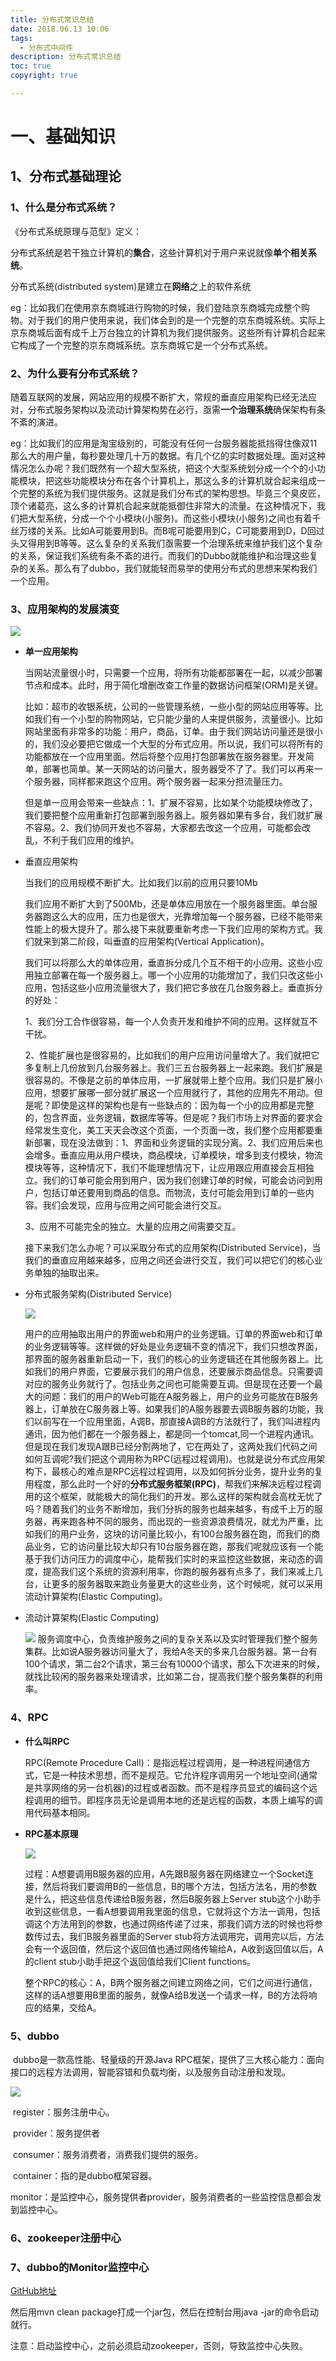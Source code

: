 ```yaml
---
title: 分布式常识总结
date: 2018.06.13 10:06
tags:
  - 分布式中间件
description: 分布式常识总结
toc: true
copyright: true

---
```


# 一、基础知识

## 1、分布式基础理论

### 1、什么是分布式系统？

《分布式系统原理与范型》定义：

分布式系统是若干独立计算机的**集合**，这些计算机对于用户来说就像**单个相关系统**。

分布式系统(distributed system)是建立在**网络**之上的软件系统

eg：比如我们在使用京东商城进行购物的时候，我们登陆京东商城完成整个购物。对于我们的用户使用来说，我们体会到的是一个完整的京东商城系统。实际上京东商城后面有成千上万台独立的计算机为我们提供服务。这些所有计算机合起来它构成了一个完整的京东商城系统。京东商城它是一个分布式系统。

### 2、为什么要有分布式系统？

随着互联网的发展，网站应用的规模不断扩大，常规的垂直应用架构已经无法应对，分布式服务架构以及流动计算架构势在必行，亟需**一个治理系统**确保架构有条不紊的演进。

eg：比如我们的应用是淘宝级别的，可能没有任何一台服务器能抵挡得住像双11那么大的用户量，每秒要处理几十万的数据。有几个亿的实时数据处理。面对这种情况怎么办呢？我们既然有一个超大型系统，把这个大型系统划分成一个个的小功能模块，把这些功能模块分布在各个计算机上，那这么多的计算机就合起来组成一个完整的系统为我们提供服务。这就是我们分布式的架构思想。毕竟三个臭皮匠，顶个诸葛亮，这么多的计算机合起来就能抵御住非常大的流量。在这种情况下，我们把大型系统，分成一个个小模块(小服务)。而这些小模块(小服务)之间也有着千丝万缕的关系。比如A可能要用到B。而B呢可能要用到C，C可能要用到D，D回过头又得用到B等等。这么复杂的关系我们亟需要一个治理系统来维护我们这个复杂的关系，保证我们系统有条不紊的进行。而我们的Dubbo就能维护和治理这些复杂的关系。那么有了dubbo，我们就能轻而易举的使用分布式的思想来架构我们一个应用。

### 3、应用架构的发展演变

![](分布式理论/发展演变.png)

- **单一应用架构**

  当网站流量很小时，只需要一个应用，将所有功能都部署在一起，以减少部署节点和成本。此时，用于简化增删改查工作量的数据访问框架(ORM)是关键。

  比如：超市的收银系统，公司的一些管理系统，一些小型的网站应用等等。比如我们有一个小型的购物网站，它只能少量的人来提供服务，流量很小。比如网站里面有非常多的功能：用户，商品，订单。由于我们网站访问量还是很小的，我们没必要把它做成一个大型的分布式应用。所以说，我们可以将所有的功能都放在一个应用里面。然后将整个应用打包部署放在服务器里。开发简单，部署也简单。某一天网站的访问量大，服务器受不了了。我们可以再来一个服务器，同样都来跑这个应用。两个服务器一起来分担流量压力。

  但是单一应用会带来一些缺点：1、扩展不容易，比如某个功能模块修改了，我们要把整个应用重新打包部署到服务器上。服务器如果有多台，我们就扩展不容易。2、我们协同开发也不容易，大家都去改这一个应用，可能都会改乱，不利于我们应用的维护。

- 垂直应用架构

  当我们的应用规模不断扩大。比如我们以前的应用只要10Mb

  我们应用不断扩大到了500Mb，还是单体应用放在一个服务器里面。单台服务器跑这么大的应用，压力也是很大，光靠增加每一个服务器，已经不能带来性能上的极大提升了。那么接下来就要重新考虑一下我们应用的架构方式。我们就来到第二阶段，叫垂直的应用架构(Vertical Application)。

  我们可以将那么大的单体应用，垂直拆分成几个互不相干的小应用。这些小应用独立部署在每一个服务器上。哪一个小应用的功能增加了，我们只改这些小应用，包括这些小应用流量很大了，我们把它多放在几台服务器上。垂直拆分的好处：

  1、我们分工合作很容易，每一个人负责开发和维护不同的应用。这样就互不干扰。

  2、性能扩展也是很容易的，比如我们的用户应用访问量增大了。我们就把它多复制上几份放到几台服务器上。我们三五台服务器上一起来跑。我们扩展是很容易的。不像是之前的单体应用，一扩展就带上整个应用。我们只是扩展小应用，想要扩展哪一部分就扩展这一个应用就行了，其他的应用先不用动。但是呢？即使是这样的架构也是有一些缺点的：因为每一个小的应用都是完整的，包含界面，业务逻辑，数据库等等。但是呢？我们市场上对界面的要求会经常发生变化，美工天天会改这个页面，一个页面一改，我们整个应用都要重新部署，现在没法做到：1、界面和业务逻辑的实现分离。2、我们应用后来也会增多。垂直应用从用户模块，商品模块，订单模块，增多到支付模块，物流模块等等，这种情况下，我们不能理想情况下，让应用跟应用直接会互相独立。我们的订单可能会用到用户，因为我们创建订单的时候，可能会访问到用户，包括订单还要用到商品的信息。而物流，支付可能会用到订单的一些内容。我们会发现，应用与应用之间可能会进行交互。

  3、应用不可能完全的独立。大量的应用之间需要交互。

  接下来我们怎么办呢？可以采取分布式的应用架构(Distributed Service)，当我们的垂直应用越来越多，应用之间还会进行交互，我们可以把它们的核心业务单独的抽取出来。

- 分布式服务架构(Distributed Service)

  ![](分布式理论/分布式架构.jpg)

  用户的应用抽取出用户的界面web和用户的业务逻辑。订单的界面web和订单的业务逻辑等等。这样做的好处是业务逻辑不变的情况下，我们只想改界面，那界面的服务器重新启动一下，我们的核心的业务逻辑还在其他服务器上。比如我们的用户界面，它要展示我们的用户信息，还要展示商品信息。只需要调对应的服务业务就行了。包括业务之间也可能需要互调。但是现在还要一个最大的问题：我们的用户的Web可能在A服务器上，用户的业务可能放在B服务器上，订单放在C服务器上等。如果我们的A服务器要去调B服务器的功能，我们以前写在一个应用里面，A调B，那直接A调B的方法就行了，我们叫进程内通讯，因为他们都在一个服务器上，都是同一个tomcat,同一个进程内通讯。但是现在我们发现A跟B已经分割两地了，它在两处了，这两处我们代码之间如何互调呢?我们把这个调用称为RPC(远程过程调用)。也就是说分布式应用架构下，最核心的难点是RPC远程过程调用，以及如何拆分业务，提升业务的复用程度，那么此时一个好的**分布式服务框架(RPC)**，帮我们来解决远程过程调用的这个框架，就能极大的简化我们的开发。那么这样的架构就会高枕无忧了吗？随着我们的业务不断增加，我们分拆的服务也越来越多，有成千上万的服务器，再来跑各种不同的服务，而出现的一些资源浪费情况，就尤为严重，比如我们的用户业务，这块的访问量比较小，有100台服务器在跑，而我们的商品业务，它的访问量比较大却只有10台服务器在跑，那我们呢就应该有一个能基于我们访问压力的调度中心，能帮我们实时的来监控这些数据，来动态的调度，提高我们这个系统的资源利用率，你跑的服务器有点多了，我们来减上几台，让更多的服务器取来跑业务量更大的这些业务，这个时候呢，就可以采用流动计算架构(Elastic Computing)。

- 流动计算架构(Elastic Computing)

  ![](分布式理论/调度中心.jpg)	服务调度中心，负责维护服务之间的复杂关系以及实时管理我们整个服务集群。比如说A服务器访问量大了，我给A冬天的多来几台服务器。第一台有100个请求，第二台2个请求，第三台有10000个请求，那么下次进来的时候，就找比较闲的服务器来处理请求，比如第二台，提高我们整个服务集群的利用率。

### 4、RPC

- **什么叫RPC**

  RPC(Remote Procedure Call)：是指远程过程调用，是一种进程间通信方式，它是一种技术思想，而不是规范。它允许程序调用另一个地址空间(通常是共享网络的另一台机器)的过程或者函数。而不是程序员显式的编码这个远程调用的细节。即程序员无论是调用本地的还是远程的函数，本质上编写的调用代码基本相同。

- **RPC基本原理**

  ![](分布式理论/RPC原理.jpg)

  过程：A想要调用B服务器的应用，A先跟B服务器在网络建立一个Socket连接，然后将我们要调用B的一些信息，B的哪个方法，包括方法名，用的参数是什么，把这些信息传递给B服务器，然后B服务器上Server stub这个小助手收到这些信息，一看A想要调用我里面的信息，它就将这个方法一调用，包括调这个方法用到的参数，也通过网络传递了过来，那我们调方法的时候也将参数传过去，我们B服务器里面的Server stub将方法调用完，调用完以后，方法会有一个返回值，然后这个返回值也通过网络传输给A，A收到返回值以后，A的client stub小助手把这个返回值给我们Client functions。

  整个RPC的核心：A，B两个服务器之间建立网络之间，它们之间进行通信，这样的话A想要用B里面的服务，就像A给B发送一个请求一样，B的方法将响应的结果，交给A。

### 5、dubbo

​	dubbo是一款高性能、轻量级的开源Java RPC框架，提供了三大核心能力：面向接口的远程方法调用，智能容错和负载均衡，以及服务自动注册和发现。

![](分布式理论/dubbo的架构图.png)

​	register：服务注册中心。

​	provider：服务提供者

​	consumer：服务消费者，消费我们提供的服务。

​	container：指的是dubbo框架容器。

​	monitor：是监控中心，服务提供者provider，服务消费者的一些监控信息都会发到监控中心。

### 6、zookeeper注册中心



### 7、dubbo的Monitor监控中心

[GitHub地址](https://github.com/apache/incubator-dubbo-admin)

然后用mvn clean package打成一个jar包，然后在控制台用java -jar的命令启动就行。

注意：启动监控中心，之前必须启动zookeeper，否则，导致监控中心失败。

